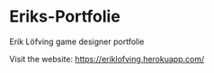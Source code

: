 # Eriks-Portfolie

Erik Löfving game designer portfolie

Visit the website: https://eriklofving.herokuapp.com/ 
